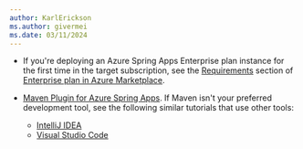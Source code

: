 ```yaml
---
author: KarlErickson
ms.author: givermei
ms.date: 03/11/2024
---
```


- If you're deploying an Azure Spring Apps Enterprise plan instance for the first time in the target subscription, see the [Requirements](/azure/spring-apps/enterprise/how-to-enterprise-marketplace-offer#requirements) section of [Enterprise plan in Azure Marketplace](/azure/spring-apps/enterprise/how-to-enterprise-marketplace-offer).
- [Maven Plugin for Azure Spring Apps](https://github.com/microsoft/azure-maven-plugins/wiki/Azure-Spring-Apps). If Maven isn't your preferred development tool, see the following similar tutorials that use other tools:

  - [IntelliJ IDEA](/azure/spring-apps/enterprise/how-to-intellij-deploy-apps)
  - [Visual Studio Code](https://code.visualstudio.com/docs/java/java-spring-apps)
